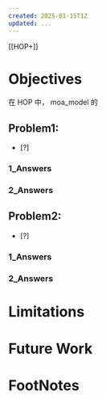 ```yaml
---
created: 2025-01-15T12
updated: ...
---
```

[[HOP+]]


# Objectives
 在 HOP 中， moa_model 的

## Problem1: 
- [?] 

### 1_Answers


### 2_Answers



## Problem2: 
- [?] 

### 1_Answers


### 2_Answers



# Limitations
# Future Work
# FootNotes